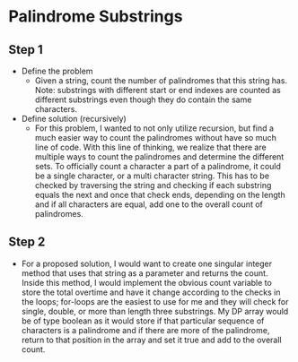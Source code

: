 # Palindrome Substrings
## Step 1
  - Define the problem
    - Given a string, count the number of palindromes that this string has. Note: substrings with different start or end indexes are counted as different substrings
    even though they do contain the same characters.
  - Define solution (recursively)
    - For this problem, I wanted to not only utilize recursion, but find a much easier way to count the palindromes without have so much line of code. With this line of thinking, we realize that there are multiple ways to count the palindromes and determine the different sets. To officially count a character a part of a palindrome, it could be a single character, or a multi character string. This has to be checked by traversing the string and checking if each substring equals the next and once that check ends, depending on the length and if all characters are equal, add one to the overall count of palindromes.
## Step 2
  - For a proposed solution, I would want to create one singular integer method that uses that string as a parameter and returns the count. Inside this method, I would implement the obvious count variable to store the total overtime and have it change according to the checks in the loops; for-loops are the easiest to use for me and they will check for single, double, or more than length three substrings. My DP array would be of type boolean as it would store if that particular sequence of characters is a palindrome and if there are more of the palindrome, return to that position in the array and set it true and add to the overall count.

